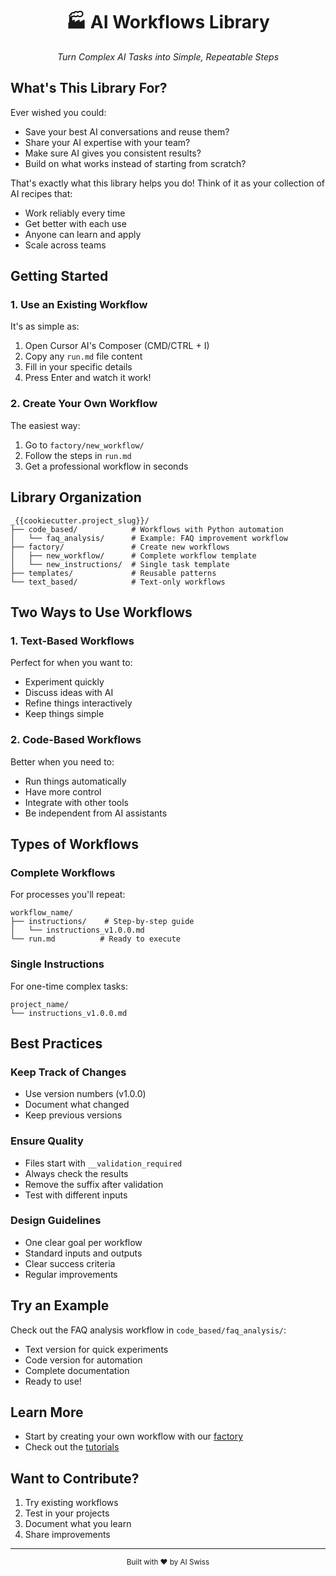 <div align="center">
  <h1>🏭 AI Workflows Library</h1>
  <p><i>Turn Complex AI Tasks into Simple, Repeatable Steps</i></p>
</div>

## What's This Library For?

Ever wished you could:
- Save your best AI conversations and reuse them?
- Share your AI expertise with your team?
- Make sure AI gives you consistent results?
- Build on what works instead of starting from scratch?

That's exactly what this library helps you do! Think of it as your collection of AI recipes that:
- Work reliably every time
- Get better with each use
- Anyone can learn and apply
- Scale across teams

## Getting Started

### 1. Use an Existing Workflow
It's as simple as:
1. Open Cursor AI's Composer (CMD/CTRL + I)
2. Copy any `run.md` file content
3. Fill in your specific details
4. Press Enter and watch it work!

### 2. Create Your Own Workflow
The easiest way:
1. Go to `factory/new_workflow/`
2. Follow the steps in `run.md`
3. Get a professional workflow in seconds

## Library Organization

```
_{{cookiecutter.project_slug}}/
├── code_based/            # Workflows with Python automation
│   └── faq_analysis/      # Example: FAQ improvement workflow
├── factory/               # Create new workflows
│   ├── new_workflow/      # Complete workflow template
│   └── new_instructions/  # Single task template
├── templates/             # Reusable patterns
└── text_based/            # Text-only workflows
```

## Two Ways to Use Workflows

### 1. Text-Based Workflows
Perfect for when you want to:
- Experiment quickly
- Discuss ideas with AI
- Refine things interactively
- Keep things simple

### 2. Code-Based Workflows
Better when you need to:
- Run things automatically
- Have more control
- Integrate with other tools
- Be independent from AI assistants

## Types of Workflows

### Complete Workflows
For processes you'll repeat:
```
workflow_name/
├── instructions/    # Step-by-step guide
│   └── instructions_v1.0.0.md
└── run.md          # Ready to execute
```

### Single Instructions
For one-time complex tasks:
```
project_name/
└── instructions_v1.0.0.md
```

## Best Practices

### Keep Track of Changes
- Use version numbers (v1.0.0)
- Document what changed
- Keep previous versions

### Ensure Quality
- Files start with `__validation_required`
- Always check the results
- Remove the suffix after validation
- Test with different inputs

### Design Guidelines
- One clear goal per workflow
- Standard inputs and outputs
- Clear success criteria
- Regular improvements

## Try an Example

Check out the FAQ analysis workflow in `code_based/faq_analysis/`:
- Text version for quick experiments
- Code version for automation
- Complete documentation
- Ready to use!

## Learn More

- Start by creating your own workflow with our [factory](factory/new_workflow/run.md)
- Check out the [tutorials](_{{cookiecutter.project_slug}}_tutorials/README.md)

## Want to Contribute?

1. Try existing workflows
2. Test in your projects
3. Document what you learn
4. Share improvements

---

<div align="center">
  <sub>Built with ❤️ by AI Swiss</sub>
</div>
